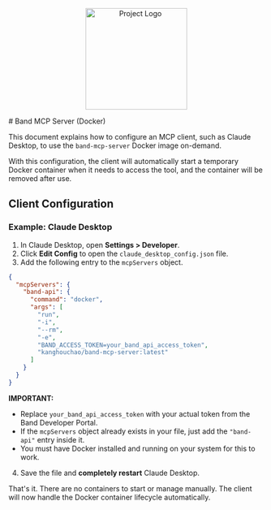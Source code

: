 <p align="center">
  <img src="./logo.svg" alt="Project Logo" width="200"/>
</p>
# Band MCP Server (Docker)

This document explains how to configure an MCP client, such as Claude Desktop, to use the `band-mcp-server` Docker image on-demand.

With this configuration, the client will automatically start a temporary Docker container when it needs to access the tool, and the container will be removed after use.

## Client Configuration

### Example: Claude Desktop

1.  In Claude Desktop, open **Settings > Developer**.
2.  Click **Edit Config** to open the `claude_desktop_config.json` file.
3.  Add the following entry to the `mcpServers` object.

```json
{
  "mcpServers": {
    "band-api": {
      "command": "docker",
      "args": [
        "run",
        "-i",
        "--rm",
        "-e",
        "BAND_ACCESS_TOKEN=your_band_api_access_token",
        "kanghouchao/band-mcp-server:latest"
      ]
    }
  }
}
```

**IMPORTANT:**

*   Replace `your_band_api_access_token` with your actual token from the Band Developer Portal.
*   If the `mcpServers` object already exists in your file, just add the `"band-api"` entry inside it.
*   You must have Docker installed and running on your system for this to work.

4.  Save the file and **completely restart** Claude Desktop.

That's it. There are no containers to start or manage manually. The client will now handle the Docker container lifecycle automatically.
